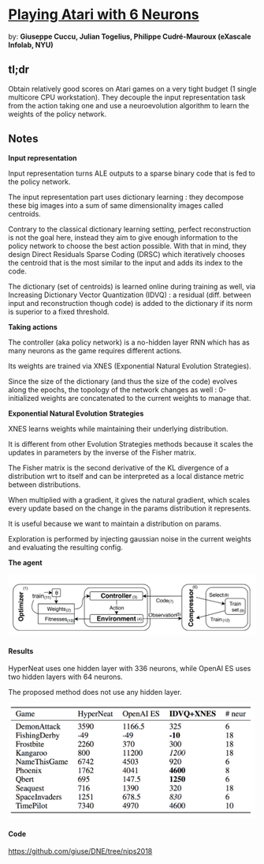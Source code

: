 # [Playing Atari with 6 Neurons](https://arxiv.org/pdf/1806.01363.pdf) 

by: **Giuseppe Cuccu, Julian Togelius, Philippe Cudré-Mauroux (eXascale Infolab, NYU)**

## tl;dr

Obtain relatively good scores on Atari games on a very tight budget (1 single multicore CPU workstation). They decouple the input representation task from the action taking one and use a neuroevolution algorithm to learn the weights of the policy network.

## Notes

**Input representation**

Input representation turns ALE outputs to a sparse binary code that is fed to the policy network. 

The input representation part uses dictionary learning : they decompose these big images into a sum of same dimensionality images called centroids. 

Contrary to the classical dictionary learning setting, perfect reconstruction is not the goal here, instead they aim to give enough information to the policy network to choose the best action possible. With that in mind, they design Direct Residuals Sparse Coding (DRSC) which iteratively chooses the centroid that is the most similar to the input and adds its index to the code. 

The dictionary (set of centroids) is learned online during training as well, via Increasing Dictionary Vector Quantization (IDVQ) : a residual (diff. between input and reconstruction though code) is added to the dictionary if its norm is superior to a fixed threshold.

**Taking actions**

The controller (aka policy network) is a no-hidden layer RNN which has as many neurons as the game requires different actions.

Its weights are trained via XNES (Exponential Natural Evolution Strategies). 

Since the size of the dictionary (and thus the size of the code) evolves along the epochs, the topology of the network changes as well : 0-initialized weights are concatenated to the current weights to manage that.

**Exponential Natural Evolution Strategies**

XNES learns weights while maintaining their underlying distribution.

It is different from other Evolution Strategies methods because it scales the updates in parameters by the inverse of the Fisher matrix. 

The Fisher matrix is the second derivative of the KL divergence of a distribution wrt to itself and can be interpreted as a local distance metric between distributions. 

When multiplied with a gradient, it gives the natural gradient, which scales every update based on the change in the params distribution it represents. 

It is useful because we want to maintain a distribution on params.

Exploration is performed by injecting gaussian noise in the current weights and evaluating the resulting config.

**The agent**

<img src="../imgs/paw6n.png" alt="" width="700"/>

#### Results

HyperNeat uses one hidden layer with 336 neurons, while OpenAI ES uses two hidden layers with 64 neurons.

The proposed method does not use any hidden layer.  

<img src="../imgs/paw6n2.png" alt="" width="500"/>

#### Code

https://github.com/giuse/DNE/tree/nips2018
